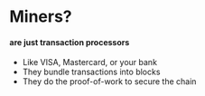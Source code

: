 # Miners?
<h4 class="fragment">are just transaction processors</h4>

<ul>
	<li class="fragment">Like VISA, Mastercard, or your bank</li>
	<li class="fragment">They bundle transactions into blocks</li>
	<li class="fragment">They do the proof-of-work to secure the chain</li>
</ul>